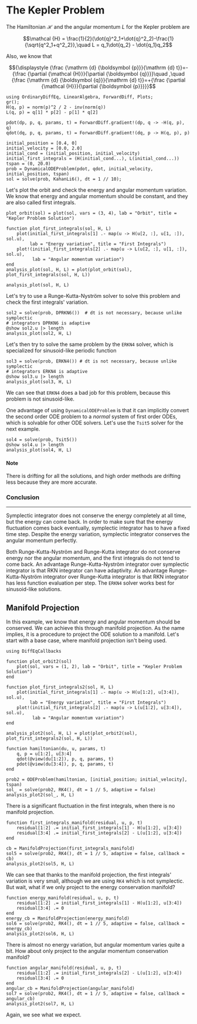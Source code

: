 # The Kepler Problem

The Hamiltonian $\mathcal {H}$ and the angular momentum $L$ for the Kepler problem are

$$\mathcal {H} = \frac{1}{2}(\dot{q}^2_1+\dot{q}^2_2)-\frac{1}{\sqrt{q^2_1+q^2_2}},\quad
L = q_1\dot{q_2} - \dot{q_1}q_2$$

Also, we know that

$${\displaystyle {\frac {\mathrm {d} {\boldsymbol {p}}}{\mathrm {d} t}}=-{\frac {\partial {\mathcal {H}}}{\partial {\boldsymbol {q}}}}\quad ,\quad {\frac {\mathrm {d} {\boldsymbol {q}}}{\mathrm {d} t}}=+{\frac {\partial {\mathcal {H}}}{\partial {\boldsymbol {p}}}}}$$

```@example kepler
using OrdinaryDiffEq, LinearAlgebra, ForwardDiff, Plots;
gr();
H(q, p) = norm(p)^2 / 2 - inv(norm(q))
L(q, p) = q[1] * p[2] - p[1] * q[2]

pdot(dp, p, q, params, t) = ForwardDiff.gradient!(dp, q -> -H(q, p), q)
qdot(dq, p, q, params, t) = ForwardDiff.gradient!(dq, p -> H(q, p), p)

initial_position = [0.4, 0]
initial_velocity = [0.0, 2.0]
initial_cond = (initial_position, initial_velocity)
initial_first_integrals = (H(initial_cond...), L(initial_cond...))
tspan = (0, 20.0)
prob = DynamicalODEProblem(pdot, qdot, initial_velocity, initial_position, tspan)
sol = solve(prob, KahanLi6(), dt = 1 // 10);
```

Let's plot the orbit and check the energy and angular momentum variation. We know that energy and angular momentum should be constant, and they are also called first integrals.

```@example kepler
plot_orbit(sol) = plot(sol, vars = (3, 4), lab = "Orbit", title = "Kepler Problem Solution")

function plot_first_integrals(sol, H, L)
    plot(initial_first_integrals[1] .- map(u -> H(u[2, :], u[1, :]), sol.u),
         lab = "Energy variation", title = "First Integrals")
    plot!(initial_first_integrals[2] .- map(u -> L(u[2, :], u[1, :]), sol.u),
          lab = "Angular momentum variation")
end
analysis_plot(sol, H, L) = plot(plot_orbit(sol), plot_first_integrals(sol, H, L))
```

```@example kepler
analysis_plot(sol, H, L)
```

Let's try to use a Runge-Kutta-Nyström solver to solve this problem and check the first integrals' variation.

```@example kepler
sol2 = solve(prob, DPRKN6())  # dt is not necessary, because unlike symplectic
# integrators DPRKN6 is adaptive
@show sol2.u |> length
analysis_plot(sol2, H, L)
```

Let's then try to solve the same problem by the `ERKN4` solver, which is specialized for sinusoid-like periodic function

```@example kepler
sol3 = solve(prob, ERKN4()) # dt is not necessary, because unlike symplectic
# integrators ERKN4 is adaptive
@show sol3.u |> length
analysis_plot(sol3, H, L)
```

We can see that `ERKN4` does a bad job for this problem, because this problem is not sinusoid-like.

One advantage of using `DynamicalODEProblem` is that it can implicitly convert the second order ODE problem to a *normal* system of first order ODEs, which is solvable for other ODE solvers. Let's use the `Tsit5` solver for the next example.

```@example kepler
sol4 = solve(prob, Tsit5())
@show sol4.u |> length
analysis_plot(sol4, H, L)
```

#### Note

There is drifting for all the solutions, and high order methods are drifting less because they are more accurate.

### Conclusion

* * *

Symplectic integrator does not conserve the energy completely at all time, but the energy can come back. In order to make sure that the energy fluctuation comes back eventually, symplectic integrator has to have a fixed time step. Despite the energy variation, symplectic integrator conserves the angular momentum perfectly.

Both Runge-Kutta-Nyström and Runge-Kutta integrator do not conserve energy nor the angular momentum, and the first integrals do not tend to come back. An advantage Runge-Kutta-Nyström integrator over symplectic integrator is that RKN integrator can have adaptivity. An advantage Runge-Kutta-Nyström integrator over Runge-Kutta integrator is that RKN integrator has less function evaluation per step. The `ERKN4` solver works best for sinusoid-like solutions.

## Manifold Projection

In this example, we know that energy and angular momentum should be conserved. We can achieve this through manifold projection. As the name implies, it is a procedure to project the ODE solution to a manifold. Let's start with a base case, where manifold projection isn't being used.

```@example kepler
using DiffEqCallbacks

function plot_orbit2(sol)
    plot(sol, vars = (1, 2), lab = "Orbit", title = "Kepler Problem Solution")
end

function plot_first_integrals2(sol, H, L)
    plot(initial_first_integrals[1] .- map(u -> H(u[1:2], u[3:4]), sol.u),
         lab = "Energy variation", title = "First Integrals")
    plot!(initial_first_integrals[2] .- map(u -> L(u[1:2], u[3:4]), sol.u),
          lab = "Angular momentum variation")
end

analysis_plot2(sol, H, L) = plot(plot_orbit2(sol), plot_first_integrals2(sol, H, L))

function hamiltonian(du, u, params, t)
    q, p = u[1:2], u[3:4]
    qdot(@view(du[1:2]), p, q, params, t)
    pdot(@view(du[3:4]), p, q, params, t)
end

prob2 = ODEProblem(hamiltonian, [initial_position; initial_velocity], tspan)
sol_ = solve(prob2, RK4(), dt = 1 // 5, adaptive = false)
analysis_plot2(sol_, H, L)
```

There is a significant fluctuation in the first integrals, when there is no manifold projection.

```@example kepler
function first_integrals_manifold(residual, u, p, t)
    residual[1:2] .= initial_first_integrals[1] - H(u[1:2], u[3:4])
    residual[3:4] .= initial_first_integrals[2] - L(u[1:2], u[3:4])
end

cb = ManifoldProjection(first_integrals_manifold)
sol5 = solve(prob2, RK4(), dt = 1 // 5, adaptive = false, callback = cb)
analysis_plot2(sol5, H, L)
```

We can see that thanks to the manifold projection, the first integrals' variation is very small, although we are using `RK4` which is not symplectic. But wait, what if we only project to the energy conservation manifold?

```@example kepler
function energy_manifold(residual, u, p, t)
    residual[1:2] .= initial_first_integrals[1] - H(u[1:2], u[3:4])
    residual[3:4] .= 0
end
energy_cb = ManifoldProjection(energy_manifold)
sol6 = solve(prob2, RK4(), dt = 1 // 5, adaptive = false, callback = energy_cb)
analysis_plot2(sol6, H, L)
```

There is almost no energy variation, but angular momentum varies quite a bit. How about only project to the angular momentum conservation manifold?

```@example kepler
function angular_manifold(residual, u, p, t)
    residual[1:2] .= initial_first_integrals[2] - L(u[1:2], u[3:4])
    residual[3:4] .= 0
end
angular_cb = ManifoldProjection(angular_manifold)
sol7 = solve(prob2, RK4(), dt = 1 // 5, adaptive = false, callback = angular_cb)
analysis_plot2(sol7, H, L)
```

Again, we see what we expect.
